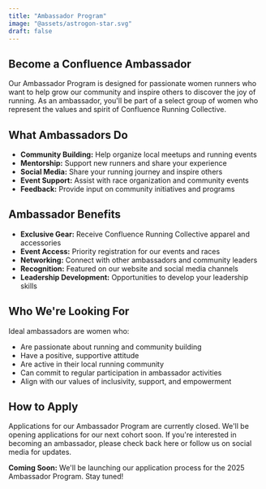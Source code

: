 ```yaml
---
title: "Ambassador Program"
image: "@assets/astrogon-star.svg"
draft: false
---
```


## Become a Confluence Ambassador

Our Ambassador Program is designed for passionate women runners who want to help grow our community and inspire others to discover the joy of running. As an ambassador, you'll be part of a select group of women who represent the values and spirit of Confluence Running Collective.

## What Ambassadors Do

- **Community Building:** Help organize local meetups and running events
- **Mentorship:** Support new runners and share your experience
- **Social Media:** Share your running journey and inspire others
- **Event Support:** Assist with race organization and community events
- **Feedback:** Provide input on community initiatives and programs

## Ambassador Benefits

- **Exclusive Gear:** Receive Confluence Running Collective apparel and accessories
- **Event Access:** Priority registration for our events and races
- **Networking:** Connect with other ambassadors and community leaders
- **Recognition:** Featured on our website and social media channels
- **Leadership Development:** Opportunities to develop your leadership skills

## Who We're Looking For

Ideal ambassadors are women who:

- Are passionate about running and community building
- Have a positive, supportive attitude
- Are active in their local running community
- Can commit to regular participation in ambassador activities
- Align with our values of inclusivity, support, and empowerment

## How to Apply

Applications for our Ambassador Program are currently closed. We'll be opening applications for our next cohort soon. If you're interested in becoming an ambassador, please check back here or follow us on social media for updates.

**Coming Soon:** We'll be launching our application process for the 2025 Ambassador Program. Stay tuned! 